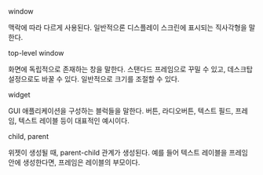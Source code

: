 window

맥락에 따라 다르게 사용된다. 일반적으론 디스플레이 스크린에 표시되는 직사각형을 말한다.

top-level window

화면에 독립적으로 존재하는 창을 말한다. 스탠다드 프레임으로 꾸밀 수 있고, 데스크탑 설정으로도 바꿀 수 있다.
일반적으로 크기를 조절할 수 있다.

widget

GUI 애플리케이션을 구성하는 블럭들을 말한다. 버튼, 라디오버튼, 텍스트 필드, 프레임, 텍스트 레이블 등이
대표적인 예시이다.

child, parent

위젯이 생성될 때, parent-child 관계가 생성된다. 예를 들어 텍스트 레이블을 프레임 안에 생성한다면, 프레임은
레이블의 부모이다.